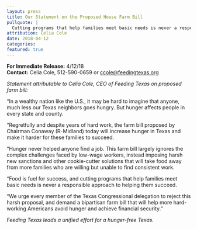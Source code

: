 ```yaml
---
layout: press
title: Our Statement on the Proposed House Farm Bill
pullquote: | 
  Cutting programs that help families meet basic needs is never a responsible approach to helping them succeed. 
attribution: Celia Cole
date: 2018-04-12
categories:
featured: true
---  
```

**For Immediate Release:** 4/12/18   
**Contact:** Celia Cole, 512-590-0659 or ccole@feedingtexas.org

*Statement attributable to Celia Cole, CEO of Feeding Texas on proposed farm bill:*

“In a wealthy nation like the U.S., it may be hard to imagine that anyone, much less our Texas neighbors goes hungry. But hunger affects people in every state and county. 

“Regretfully and despite years of hard work, the farm bill proposed by Chairman Conaway (R-Midland) today will increase hunger in Texas and make it harder for these families to succeed.

“Hunger never helped anyone find a job. This farm bill largely ignores the complex challenges faced by low-wage workers, instead imposing harsh new sanctions and other cookie-cutter solutions that will take food away from more families who are willing but unable to find consistent work.

“Food is fuel for success, and cutting programs that help families meet basic needs is never a responsible approach to helping them succeed. 

“We urge every member of the Texas Congressional delegation to reject this harsh proposal, and demand a bipartisan farm bill that will help more hard-working Americans avoid hunger and achieve financial security.” 

*Feeding Texas leads a unified effort for a hunger-free Texas.* 
